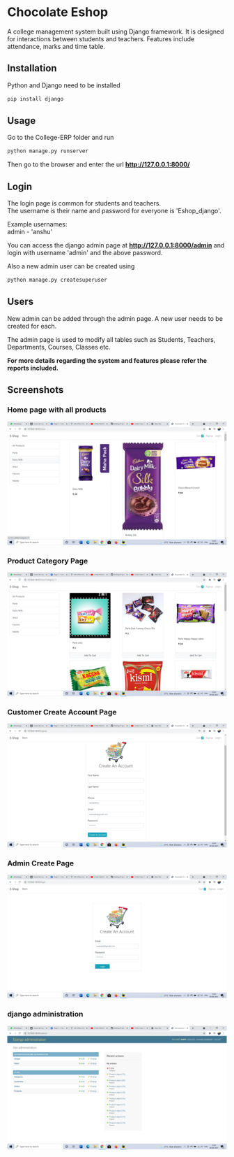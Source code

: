 # Chocolate Eshop
A college management system built using Django framework. It is designed for interactions between students and teachers. Features include attendance, marks and time table.

## Installation

Python and Django need to be installed

```bash
pip install django
```

## Usage

Go to the College-ERP folder and run

```bash
python manage.py runserver
```

Then go to the browser and enter the url **http://127.0.0.1:8000/**


## Login

The login page is common for students and teachers.  
The username is their name and password for everyone is 'Eshop_django'.  

Example usernames:  
admin - 'anshu'  


You can access the django admin page at **http://127.0.0.1:8000/admin** and login with username 'admin' and the above password.

Also a new admin user can be created using

```bash
python manage.py createsuperuser
```

## Users

New admin can be added through the admin page. A new user needs to be created for each. 

The admin page is used to modify all tables such as Students, Teachers, Departments, Courses, Classes etc.

**For more details regarding the system and features please refer the reports included.**


## Screenshots

### Home page with all products

![alt text](Screenshot%20(3).png)
### Product Category Page

![alt text](Screenshot%20(4).png)
### Customer Create Account Page

![alt text](Screenshot%20(5).png)
### Admin Create Page

![alt text](Screenshot%20(6).png)
### django administration

![alt text](Screenshot%20(7).png)

